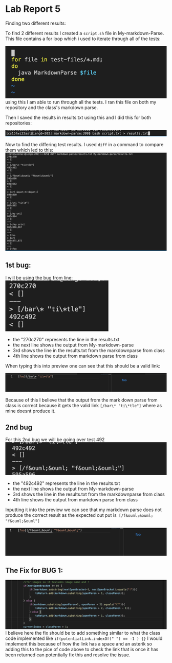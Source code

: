 # Lab Report 5

Finding two different results:

To find 2 different results I created a ```script.sh``` file in My-markdown-Parse.
This file contains a for loop which i used to iterate through all of the tests: 


![Image](script.png)
using this I am able to run through all the tests.
I ran this file on both my repository and the class's markdown parse. 

Then I saved the results in results.txt using this and I did this for both repositories:

![Image](test.png)

Now to find the differing test results. I used ```diff``` in a command to compare them which led to this:
 ![Image](diff.png)

## 1st bug:

I will be using the bug from line:
![Image](bug1.png)
- the "270c270" represents the line in the results.txt
- the next line shows the output from My-markdown-parse
- 3rd shows the line in the results.txt from the markdownparse from class
- 4th line shows the output from markdown parse from class

When typing this into preview one can see that this should be a valid link:

![Image](preview.png)

Because of this I believe that the output from the mark down parse from class is correct because it gets the valid link ```[/bar\* "ti\*tle"]``` where as mine doesnt produce it.

## 2nd bug


For this 2nd bug we will be going over test 492
![Image](res2.png)

- the "492c492" represents the line in the results.txt
- the next line shows the output from My-markdown-parse
- 3rd shows the line in the results.txt from the markdownparse from class
- 4th line shows the output from markdown parse from class

Inputting it into the preview we can see that my markdown parse does not produce the correct result as the expected out put is``` [/f&ouml;&ouml; "f&ouml;&ouml"]```

![Image](2.png)


## The Fix for BUG 1:
![Image](b.png)
I believe here the fix should be to add something similar to what the class code implemented like ```if(potentialLink.indexOf(" ") == -1 ) {}```  I would implement this because of how the link has a space and an asterik so adding this to the pice of code above to check the link that is once it has been returned can potentially fix this and resolve the issue.
